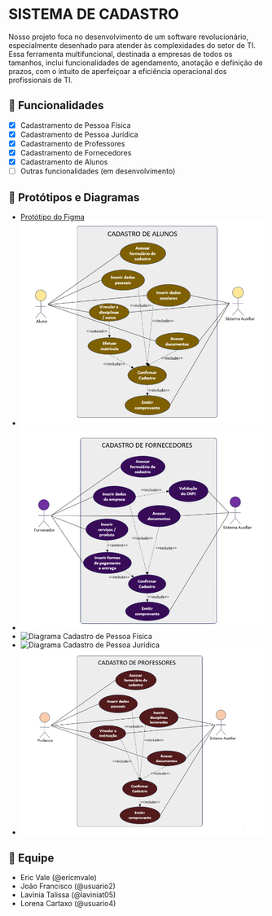 # SISTEMA DE CADASTRO 
Nosso projeto foca no desenvolvimento de um software revolucionário, especialmente desenhado para atender às complexidades do setor de TI. 
Essa ferramenta multifuncional, destinada a empresas de todos os tamanhos, inclui funcionalidades de agendamento, anotação e definição de prazos, 
com o intuito de aperfeiçoar a eficiência operacional dos profissionais de TI.   

## 📌 Funcionalidades  
- [x] Cadastramento de Pessoa Física
- [x] Cadastramento de Pessoa Jurídica
- [x] Cadastramento de Professores
- [x] Cadastramento de Fornecedores
- [x] Cadastramento de Alunos
- [ ] Outras funcionalidades (em desenvolvimento)  

## 📂 Protótipos e Diagramas  
- [Protótipo do Figma](link_aqui)  
- ![Diagrama Cadastro de Alunos](https://github.com/ericmvale/Projeto-Integrador---3-semestre/blob/main/Diagrama%20Cadastro%20de%20Alunos.png?raw=true) 
- ![Diagrama Cadastro de Fornecedores](https://github.com/ericmvale/Projeto-Integrador---3-semestre/blob/main/Diagrama%20Cadastro%20de%20Fornecedores.png?raw=true)
- ![Diagrama Cadastro de Pessoa Física](https://github.com/ericmvale/Projeto-Integrador---3-semestre/blob/main/Diagrama%20Cadastro%20de%20Pessoa%20F%C3%ADsica.png?raw=true)
- ![Diagrama Cadastro de Pessoa Jurídica](https://github.com/ericmvale/Projeto-Integrador---3-semestre/blob/main/Diagrama%20Cadastro%20de%20Pessoa%20Jur%C3%ADdica.png?raw=true)
- ![Diagrama Cadastro de Professores](https://github.com/ericmvale/Projeto-Integrador---3-semestre/blob/main/Diagrama%20Cadastro%20de%20Professores.png?raw=true)   

## 👥 Equipe  
- Eric Vale (@ericmvale)  
- João Francisco (@usuario2)
- Lavinia Talissa (@laviniat05)
- Lorena Cartaxo (@usuario4)

